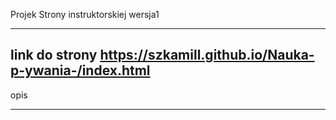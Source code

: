 Projek Strony instruktorskiej wersja1

-------------------------

link do strony
https://szkamill.github.io/Nauka-p-ywania-/index.html
-------------------------

opis

----------------
